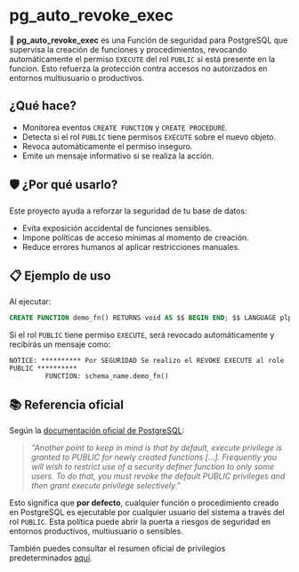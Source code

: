 # pg_auto_revoke_exec

🔐 **pg_auto_revoke_exec** es una Función de seguridad para PostgreSQL que supervisa la creación de funciones y procedimientos, revocando automáticamente el permiso `EXECUTE` del rol `PUBLIC` si está presente en la funcion. Esto refuerza la protección contra accesos no autorizados en entornos multiusuario o productivos.


##  ¿Qué hace?

- Monitorea eventos `CREATE FUNCTION` y `CREATE PROCEDURE`.
- Detecta si el rol `PUBLIC` tiene permisos `EXECUTE` sobre el nuevo objeto.
- Revoca automáticamente el permiso inseguro.
- Emite un mensaje informativo si se realiza la acción.


## 🛡️ ¿Por qué usarlo?

Este proyecto ayuda a reforzar la seguridad de tu base de datos:
- Evita exposición accidental de funciones sensibles.
- Impone políticas de acceso mínimas al momento de creación.
- Reduce errores humanos al aplicar restricciones manuales.

 


## 📋 Ejemplo de uso

Al ejecutar:

```sql
CREATE FUNCTION demo_fn() RETURNS void AS $$ BEGIN END; $$ LANGUAGE plpgsql;
```

Si el rol `PUBLIC` tiene permiso `EXECUTE`, será revocado automáticamente y recibirás un mensaje como:

```
NOTICE: ********** Por SEGURIDAD Se realizo el REVOKE EXECUTE al role PUBLIC **********
         FUNCTION: schema_name.demo_fn()
```


 
## 📚 Referencia oficial 

Según la [documentación oficial de PostgreSQL](https://www.postgresql.org/docs/current/sql-createfunction.html):

> _"Another point to keep in mind is that by default, execute privilege is granted to PUBLIC for newly created functions [...]. Frequently you will wish to restrict use of a security definer function to only some users. To do that, you must revoke the default PUBLIC privileges and then grant execute privilege selectively."_

Esto significa que **por defecto**, cualquier función o procedimiento creado en PostgreSQL es ejecutable por cualquier usuario del sistema a través del rol `PUBLIC`. Esta política puede abrir la puerta a riesgos de seguridad en entornos productivos, multiusuario o sensibles.


También puedes consultar el resumen oficial de privilegios predeterminados [aquí](https://www.postgresql.org/docs/current/ddl-priv.html#PRIVILEGES-SUMMARY-TABLE).


 
